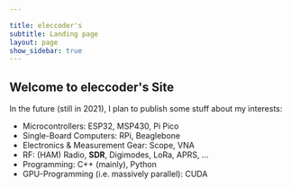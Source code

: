 ```yaml
---

title: eleccoder's
subtitle: Landing page
layout: page
show_sidebar: true
---
```


## Welcome to eleccoder's Site

In the future (still in 2021), I plan to publish some stuff about my interests:

- Microcontrollers: ESP32, MSP430, Pi Pico
- Single-Board Computers: RPi, Beaglebone
- Electronics & Measurement Gear: Scope, VNA
- RF: (HAM) Radio, **SDR**, Digimodes, LoRa, APRS, ...
- Programming: C++ (mainly), Python
- GPU-Programming (i.e. massively parallel): CUDA
